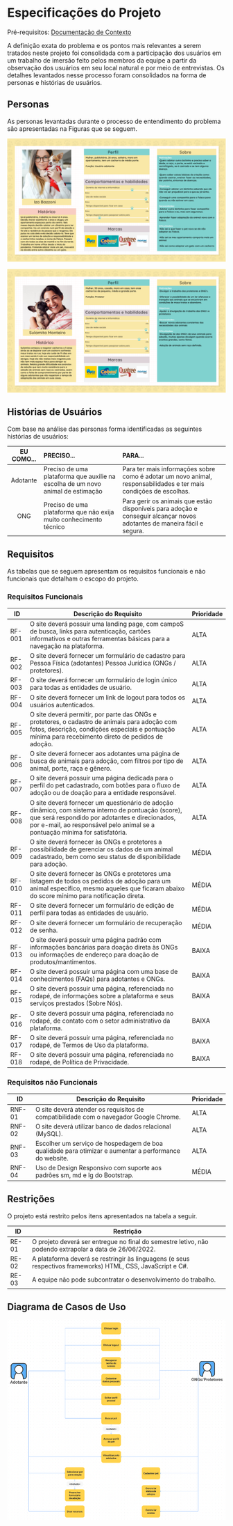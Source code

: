 # Especificações do Projeto

Pré-requisitos: [Documentação de Contexto](https://github.com/ICEI-PUC-Minas-PMV-ADS/pmv-ads-2022-1-e2-proj-int-t3-adotar-pets.git)

A definição exata do problema e os pontos mais relevantes a serem tratados neste projeto foi consolidada com a participação dos usuários em um trabalho de imersão feito pelos membros da equipe a partir da observação dos usuários em seu local natural e por meio de entrevistas. Os detalhes levantados nesse processo foram consolidados na forma de personas e histórias de usuários.

## Personas

As personas levantadas durante o processo de entendimento do problema são apresentadas na Figuras que se seguem.

![Iza Bazzoni](img/Iza.png)

![Sulamita Monteiro](img/Sulamita.png)

## Histórias de Usuários

Com base na análise das personas forma identificadas as seguintes histórias de usuários:

| EU COMO... | PRECISO...                                                                      | PARA...                                                                                                                 |
|:----------:|:--------------------------------------------------------------------------------|:------------------------------------------------------------------------------------------------------------------------|
|  Adotante  | Preciso de uma plataforma que auxilie na escolha de um novo animal de estimação | Para ter mais informações sobre como é adotar um novo animal, responsabilidades e ter mais condições de escolhas.       |
|    ONG     | Preciso de uma plataforma que não exija muito conhecimento técnico              | Para gerir os animais que estão disponíveis para adoção e conseguir alcançar novos adotantes de maneira fácil e segura. |

## Requisitos

As tabelas que se seguem apresentam os requisitos funcionais e não funcionais que detalham o escopo do projeto.

### Requisitos Funcionais

| ID     | Descrição do Requisito                                                                                                                                                                                                                | Prioridade |
|--------|---------------------------------------------------------------------------------------------------------------------------------------------------------------------------------------------------------------------------------------|------------|
| RF-001 | O site deverá possuir uma landing page, com campoS de busca, links para autenticação, cartões informativos e outras ferramentas básicas para a navegação na plataforma.                                                               | ALTA       | 
| RF-002 | O site deverá fornecer um formulário de cadastro para Pessoa Física (adotantes) Pessoa Jurídica (ONGs / protetores).                                                                                                                  | ALTA       |
| RF-003 | O site deverá fornecer um formulário de login único para todas as entidades de usuário.                                                                                                                                               | ALTA       |
| RF-004 | O site deverá fornecer um link de logout para todos os usuários autenticados.                                                                                                                                                         | ALTA       |
| RF-005 | O site deverá permitir, por parte das ONGs e protetores, o cadastro de animais para adoção com fotos, descrição, condições especiais e pontuação mínima para recebimento direto de pedidos de adoção.                                 | ALTA       |
| RF-006 | O site deverá fornecer aos adotantes uma página de busca de animais para adoção, com filtros por tipo de animal, porte, raça e gênero.                                                                                                | ALTA       |
| RF-007 | O site deverá possuir uma página dedicada para o perfil do pet cadastrado, com botões para o fluxo de adoção ou de doação para a entidade responsável.                                                                                | ALTA       |
| RF-008 | O site deverá fornecer um questionário de adoção dinâmico, com sistema interno de pontuação (score), que será respondido por adotantes e direcionados, por e-mail, ao responsável pelo animal se a pontuação mínima for satisfatória. | ALTA       |
| RF-009 | O site deverá fornecer às ONGs e protetores a possibilidade de gerenciar os dados de um animal cadastrado, bem como seu status de disponibilidade para adoção.                                                                        | MÉDIA      |
| RF-010 | O site deverá fornecer às ONGs e protetores uma listagem de todos os pedidos de adoção para um animal específico, mesmo aqueles que ficaram abaixo do score mínimo para notificação direta.                                           | MÉDIA      |
| RF-011 | O site deverá fornecer um formulário de edição de perfil para todas as entidades de usuário.                                                                                                                                          | MÉDIA      |
| RF-012 | O site deverá fornecer um formulário de recuperação de senha.                                                                                                                                                                         | MÉDIA      |
| RF-013 | O site deverá possuir uma página padrão com informações bancárias para doação direta às ONGs ou informações de endereço para doação de produtos/mantimentos.                                                                          | BAIXA      |
| RF-014 | O site deverá possuir uma página com uma base de conhecimentos (FAQs) para adotantes e ONGs.                                                                                                                                          | BAIXA      |
| RF-015 | O site deverá possuir uma página, referenciada no rodapé, de informações sobre a plataforma e seus serviços prestados (Sobre Nós).                                                                                                    | BAIXA      |
| RF-016 | O site deverá possuir uma página, referenciada no rodapé, de contato com o setor administrativo da plataforma.                                                                                                                        | BAIXA      |
| RF-017 | O site deverá possuir uma página, referenciada no rodapé, de Termos de Uso da plataforma.                                                                                                                                             | BAIXA      |
| RF-018 | O site deverá possuir uma página, referenciada no rodapé, de Política de Privacidade.                                                                                                                                                 | BAIXA      |


### Requisitos não Funcionais

| ID     | Descrição do Requisito                                                                                | Prioridade |
|--------|-------------------------------------------------------------------------------------------------------|------------|
| RNF-01 | O site deverá atender os requisitos de compatibilidade com o navegador Google Chrome.                 | ALTA       | 
| RNF-02 | O site deverá utilizar banco de dados relacional (MySQL).                                             | ALTA       | 
| RNF-03 | Escolher um serviço de hospedagem de boa qualidade para otimizar e aumentar a performance do website. | ALTA       |
| RNF-04 | Uso de Design Responsivo com suporte aos padrões sm, md e lg do Bootstrap.                            | MÉDIA      |

## Restrições

O projeto está restrito pelos itens apresentados na tabela a seguir.

| ID    | Restrição                                                                                                   |
|-------|-------------------------------------------------------------------------------------------------------------|
| RE-01 | O projeto deverá ser entregue no final do semestre letivo, não podendo extrapolar a data de 26/06/2022.     |
| RE-02 | A plataforma deverá se restringir às linguagens (e seus respectivos frameworks) HTML, CSS, JavaScript e C#. |
| RE-03 | A equipe não pode subcontratar o desenvolvimento do trabalho.                                               |

## Diagrama de Casos de Uso

![Diagrama de Casos de Uso](img/DiagramaDeCasoDeUso.png)